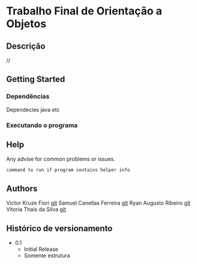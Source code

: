 # Trabalho Final de Orientação a Objetos



## Descrição

//

## Getting Started

### Dependências 

Dependecies java etc

### Executando o programa

## Help

Any advise for common problems or issues.
```
command to run if program contains helper info
```

## Authors

Victor Kruze Fiori [git](https://github.com/Kruzefiori)
Samuel Canellas Ferreira [git](https://github.com/Samscuckoo-projects)
Ryan Augusto Ribeiro [git](https://github.com/RyanForward)
Vitoria Thais da Silva [git](https://github.com/vitori4th)


## Histórico de versionamento

* 0.1
    * Initial Release
    * Somente estrutura
